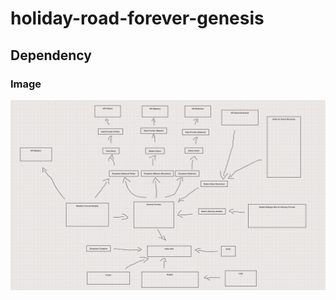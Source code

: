 # holiday-road-forever-genesis
## Dependency
### Image
![Holiday Road Dependency](./images/holiday-road-forever-genesis-dependency.png)